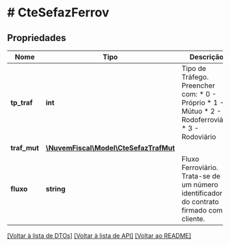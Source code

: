 # # CteSefazFerrov

## Propriedades

Nome | Tipo | Descrição | Comentários
------------ | ------------- | ------------- | -------------
**tp_traf** | **int** | Tipo de Tráfego.  Preencher com:  * 0 - Próprio  * 1 - Mútuo  * 2 - Rodoferroviário  * 3 - Rodoviário |
**traf_mut** | [**\NuvemFiscal\Model\CteSefazTrafMut**](CteSefazTrafMut.md) |  | [optional]
**fluxo** | **string** | Fluxo Ferroviário.  Trata-se de um número identificador do contrato firmado com o cliente. |

[[Voltar à lista de DTOs]](../../README.md#models) [[Voltar à lista de API]](../../README.md#endpoints) [[Voltar ao README]](../../README.md)
